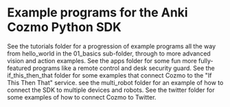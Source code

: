 # Example programs for the Anki Cozmo Python SDK

See the tutorials folder for a progression of example programs all the way from hello_world in the 01_basics sub-folder, through to more advanced vision and action examples.
See the apps folder for some fun more fully-featured programs like a remote control and desk security guard.
See the if_this_then_that folder for some examples that connect Cozmo to the "If This Then That" service.
see the multi_robot folder for an example of how to connect the SDK to multiple devices and robots.
See the twitter folder for some examples of how to connect Cozmo to Twitter.

